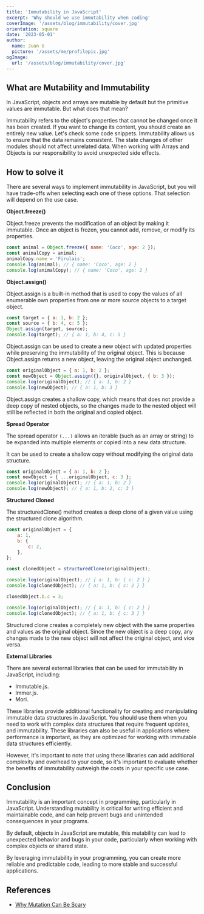 ```yaml
---
title: 'Immutability in JavaScript'
excerpt: 'Why should we use immutability when coding'
coverImage: '/assets/blog/immutability/cover.jpg'
orientation: square
date: '2023-05-01'
author:
  name: Juan G
  picture: '/assets/me/profilepic.jpg'
ogImage:
  url: '/assets/blog/immutability/cover.jpg'
---
```


## What are Mutability and Immutability

In JavaScript, objects and arrays are mutable by default but the primitive values are immutable. But what does that mean?

Immutability refers to the object's properties that cannot be changed once it has been created. If you want to change its content, you should create an entirely new value. Let's check some code snippets.
Immutability allows us to ensure that the data remains consistent. The state changes of other modules should not affect unrelated data. When working with Arrays and Objects is our responsibility to avoid unexpected side effects.

## How to solve it

There are several ways to implement immutability in JavaScript, but you will have trade-offs when selecting each one of these options. That selection will depend on the use case.

**Object.freeze()**

Object.freeze prevents the modification of an object by making it immutable.
Once an object is frozen, you cannot add, remove, or modify its properties.

```js
const animal = Object.freeze({ name: 'Coco', age: 2 });
const animalCopy = animal;
animalCopy.name = 'Firulais';
console.log(animal); // { name: 'Coco', age: 2 }
console.log(animalCopy); // { name: 'Coco', age: 2 }
```

**Object.assign()**

Object.assign is a built-in method that is used to copy the values of all enumerable own properties from one or more source objects to a target object.

```js
const target = { a: 1, b: 2 };
const source = { b: 4, c: 5 };
Object.assign(target, source);
console.log(target); // { a: 1, b: 4, c: 5 }
```

Object.assign can be used to create a new object with updated properties while preserving the immutability of the original object. This is because Object.assign returns a new object, leaving the original object unchanged.

```js
const originalObject = { a: 1, b: 2 };
const newObject = Object.assign({}, originalObject, { b: 3 });
console.log(originalObject); // { a: 1, b: 2 }
console.log(newObject); // { a: 1, b: 3 }
```

Object.assign creates a shallow copy, which means that does not provide a deep copy of nested objects, so the changes made to the nested object will still be reflected in both the original and copied object.

**Spread Operator**

The spread operator `(...)` allows an iterable (such as an array or string) to be expanded into multiple elements or copied into a new data structure.

It can be used to create a shallow copy without modifying the original data structure.

```js
const originalObject = { a: 1, b: 2 };
const newObject = { ...originalObject, c: 3 };
console.log(originalObject); // { a: 1, b: 2 }
console.log(newObject); // { a: 1, b: 2, c: 3 }
```

**Structured Cloned**

The structuredClone() method creates a deep clone of a given value using the structured clone algorithm.

```js
const originalObject = {
	a: 1,
	b: {
		c: 2,
	},
};

const clonedObject = structuredClone(originalObject);

console.log(originalObject); // { a: 1, b: { c: 2 } }
console.log(clonedObject); // { a: 1, b: { c: 2 } }

clonedObject.b.c = 3;

console.log(originalObject); // { a: 1, b: { c: 2 } }
console.log(clonedObject); // { a: 1, b: { c: 3 } }
```

Structured clone creates a completely new object with the same properties and values as the original object.
Since the new object is a deep copy, any changes made to the new object will not affect the original object, and vice versa.

**External Libraries**

There are several external libraries that can be used for immutability in JavaScript, including:

- Immutable.js.
- Immer.js.
- Mori.

These libraries provide additional functionality for creating and manipulating immutable data structures in JavaScript. You should use them when you need to work with complex data structures that require frequent updates, and immutability. These libraries can also be useful in applications where performance is important, as they are optimized for working with immutable data structures efficiently.

However, it's important to note that using these libraries can add additional complexity and overhead to your code, so it's important to evaluate whether the benefits of immutability outweigh the costs in your specific use case.

## Conclusion

Immutability is an important concept in programming, particularly in JavaScript. Understanding mutability is critical for writing efficient and maintainable code, and can help prevent bugs and unintended consequences in your programs.

By default, objects in JavaScript are mutable, this mutability can lead to unexpected behavior and bugs in your code, particularly when working with complex objects or shared state.

By leveraging immutability in your programming, you can create more reliable and predictable code, leading to more stable and successful applications.

## References

- [Why Mutation Can Be Scary](https://alistapart.com/article/why-mutation-can-be-scary/)
